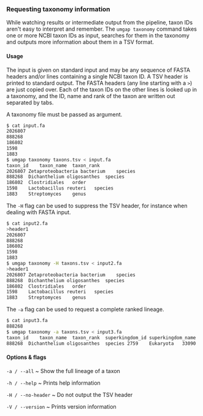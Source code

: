 ### Requesting taxonomy information

While watching results or intermediate output from the pipeline, taxon
IDs aren't easy to interpret and remember. The `umgap taxonomy` command
takes one or more NCBI taxon IDs as input, searches for them in the
taxonomy and outputs more information about them in a TSV format.

#### Usage

The input is given on standard input and may be any sequence of FASTA
headers and/or lines containing a single NCBI taxon ID. A TSV header is
printed to standard output. The FASTA headers (any line starting with
a `>`) are just copied over. Each of the taxon IDs on the other lines
is looked up in a taxonomy, and the ID, name and rank of the taxon are
written out separated by tabs.

A taxonomy file must be passed as argument.

```sh
$ cat input.fa
2026807
888268
186802
1598
1883
$ umgap taxonomy taxons.tsv < input.fa
taxon_id	taxon_name	taxon_rank
2026807	Zetaproteobacteria bacterium	species
888268	Dichanthelium oligosanthes	species
186802	Clostridiales	order
1598	Lactobacillus reuteri	species
1883	Streptomyces	genus
```

The `-H` flag can be used to suppress the TSV header, for instance when
dealing with FASTA input.

```sh
$ cat input2.fa
>header1
2026807
888268
186802
1598
1883
$ umgap taxonomy -H taxons.tsv < input2.fa
>header1
2026807	Zetaproteobacteria bacterium	species
888268	Dichanthelium oligosanthes	species
186802	Clostridiales	order
1598	Lactobacillus reuteri	species
1883	Streptomyces	genus
```

The `-a` flag can be used to request a complete ranked lineage.

```sh
$ cat input3.fa
888268
$ umgap taxonomy -a taxons.tsv < input3.fa
taxon_id	taxon_name	taxon_rank	superkingdom_id	superkingdom_name	kingdom_id	kingdom_name	subkingdom_id	subkingdom_name	superphylum_id	superphylum_name	phylum_id	phylum_name	subphylum_id	subphylum_name	superclass_id	superclass_name	class_id	class_name	subclass_id	subclass_name	infraclass_id	infraclass_name	superorder_id	superorder_name	order_id	order_name	suborder_id	suborder_name	infraorder_id	infraorder_name	parvorder_id	parvorder_name	superfamily_id	superfamily_name	family_id	family_name	subfamily_id	subfamily_name	tribe_id	tribe_name	subtribe_id	subtribe_name	genus_id	genus_name	subgenus_id	subgenus_name	species_group_id	species_group_name	species_subgroup_id	species_subgroup_name	species_id	species_name	subspecies_id	subspecies_name	varietas_id	varietas_name	forma_id	forma_name
888268	Dichanthelium oligosanthes	species	2759	Eukaryota	33090	Viridiplantae					35493	Streptophyta	131221	Streptophytina			3398	Magnoliopsida	1437197	Petrosaviidae					38820	Poales									4479	Poaceae	147369	Panicoideae	147428	Paniceae	1648011	Dichantheliinae	161620	Dichanthelium							888268	Dichanthelium oligosanthes						
```

#### Options & flags

`-a / --all`
  ~ Show the full lineage of a taxon

`-h / --help`
  ~ Prints help information

`-H / --no-header`
  ~ Do not output the TSV header

`-V / --version`
  ~ Prints version information

